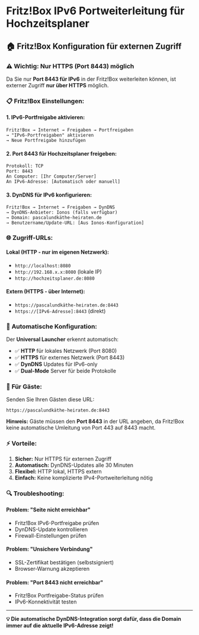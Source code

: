 # Fritz!Box IPv6 Portweiterleitung für Hochzeitsplaner

## 🏠 Fritz!Box Konfiguration für externen Zugriff

### ⚠️ **Wichtig:** Nur HTTPS (Port 8443) möglich

Da Sie nur **Port 8443 für IPv6** in der Fritz!Box weiterleiten können, ist externer Zugriff **nur über HTTPS** möglich.

### 📋 **Fritz!Box Einstellungen:**

#### 1. **IPv6-Portfreigabe aktivieren:**
```
Fritz!Box → Internet → Freigaben → Portfreigaben
→ "IPv6-Portfreigaben" aktivieren
→ Neue Portfreigabe hinzufügen
```

#### 2. **Port 8443 für Hochzeitsplaner freigeben:**
```
Protokoll: TCP
Port: 8443
An Computer: [Ihr Computer/Server]
An IPv6-Adresse: [Automatisch oder manuell]
```

#### 3. **DynDNS für IPv6 konfigurieren:**
```
Fritz!Box → Internet → Freigaben → DynDNS
→ DynDNS-Anbieter: Ionos (falls verfügbar)
→ Domain: pascalundkäthe-heiraten.de
→ Benutzername/Update-URL: [Aus Ionos-Konfiguration]
```

### 🌐 **Zugriff-URLs:**

#### **Lokal (HTTP - nur im eigenen Netzwerk):**
- `http://localhost:8080`
- `http://192.168.x.x:8080` (lokale IP)
- `http://hochzeitsplaner.de:8080`

#### **Extern (HTTPS - über Internet):**
- `https://pascalundkäthe-heiraten.de:8443`
- `https://[IPv6-Adresse]:8443` (direkt)

### 🔧 **Automatische Konfiguration:**

Der **Universal Launcher** erkennt automatisch:
- ✅ **HTTP** für lokales Netzwerk (Port 8080)
- ✅ **HTTPS** für externes Netzwerk (Port 8443)
- ✅ **DynDNS** Updates für IPv6-only
- ✅ **Dual-Mode** Server für beide Protokolle

### 📱 **Für Gäste:**

Senden Sie Ihren Gästen diese URL:
```
https://pascalundkäthe-heiraten.de:8443
```

**Hinweis:** Gäste müssen den **Port 8443** in der URL angeben, da Fritz!Box keine automatische Umleitung von Port 443 auf 8443 macht.

### ⚡ **Vorteile:**

1. **Sicher:** Nur HTTPS für externen Zugriff
2. **Automatisch:** DynDNS-Updates alle 30 Minuten
3. **Flexibel:** HTTP lokal, HTTPS extern
4. **Einfach:** Keine komplizierte IPv4-Portweiterleitung nötig

### 🔍 **Troubleshooting:**

#### Problem: "Seite nicht erreichbar"
- Fritz!Box IPv6-Portfreigabe prüfen
- DynDNS-Update kontrollieren
- Firewall-Einstellungen prüfen

#### Problem: "Unsichere Verbindung"
- SSL-Zertifikat bestätigen (selbstsigniert)
- Browser-Warnung akzeptieren

#### Problem: "Port 8443 nicht erreichbar"
- Fritz!Box Portfreigabe-Status prüfen
- IPv6-Konnektivität testen

---

**💡 Die automatische DynDNS-Integration sorgt dafür, dass die Domain immer auf die aktuelle IPv6-Adresse zeigt!**
